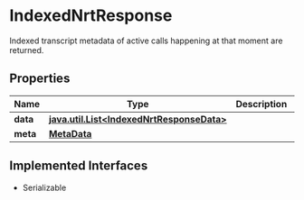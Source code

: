 

# IndexedNrtResponse

Indexed transcript metadata of active calls happening at that moment are returned.

## Properties

Name | Type | Description | Notes
------------ | ------------- | ------------- | -------------
**data** | [**java.util.List&lt;IndexedNrtResponseData&gt;**](IndexedNrtResponseData.md) |  |  [optional]
**meta** | [**MetaData**](MetaData.md) |  |  [optional]


## Implemented Interfaces

* Serializable


